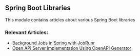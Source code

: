 ## Spring Boot Libraries

This module contains articles about various Spring Boot libraries

### Relevant Articles:

- [Background Jobs in Spring with JobRunr](https://www.baeldung.com/java-jobrunr-spring)
- [Open API Server Implementation Using OpenAPI Generator](https://www.baeldung.com/java-openapi-generator-server)
